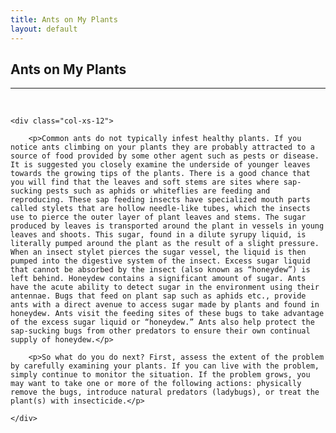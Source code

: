 ```yaml
---
title: Ants on My Plants
layout: default
---
```


<h2 class="green text-center">Ants on My Plants</h2>
<hr>

<br />

<div class="row-fluid">

	<div class="col-xs-12">
	
		<p>Common ants do not typically infest healthy plants. If you notice ants climbing on your plants they are probably attracted to a source of food provided by some other agent such as pests or disease. It is suggested you closely examine the underside of younger leaves towards the growing tips of the plants. There is a good chance that you will find that the leaves and soft stems are sites where sap-sucking pests such as aphids or whiteflies are feeding and reproducing. These sap feeding insects have specialized mouth parts called stylets that are hollow needle-like tubes, which the insects use to pierce the outer layer of plant leaves and stems. The sugar produced by leaves is transported around the plant in vessels in young leaves and shoots. This sugar, found in a dilute syrupy liquid, is literally pumped around the plant as the result of a slight pressure. When an insect stylet pierces the sugar vessel, the liquid is then pumped into the digestive system of the insect. Excess sugar liquid that cannot be absorbed by the insect (also known as “honeydew”) is left behind. Honeydew contains a significant amount of sugar. Ants have the acute ability to detect sugar in the environment using their antennae. Bugs that feed on plant sap such as aphids etc., provide ants with a direct avenue to access sugar made by plants and found in honeydew. Ants visit the feeding sites of these bugs to take advantage of the excess sugar liquid or “honeydew.” Ants also help protect the sap-sucking bugs from other predators to ensure their own continual supply of honeydew.</p>
		
		<p>So what do you do next? First, assess the extent of the problem by carefully examining your plants. If you can live with the problem, simply continue to monitor the situation. If the problem grows, you may want to take one or more of the following actions: physically remove the bugs, introduce natural predators (ladybugs), or treat the plant(s) with insecticide.</p>
		
	</div>
	
</div>